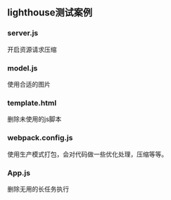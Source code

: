 ## lighthouse测试案例
### server.js
开启资源请求压缩
### model.js
使用合适的图片
### template.html
删除未使用的js脚本
### webpack.config.js
使用生产模式打包，会对代码做一些优化处理，压缩等等。
### App.js
删除无用的长任务执行 